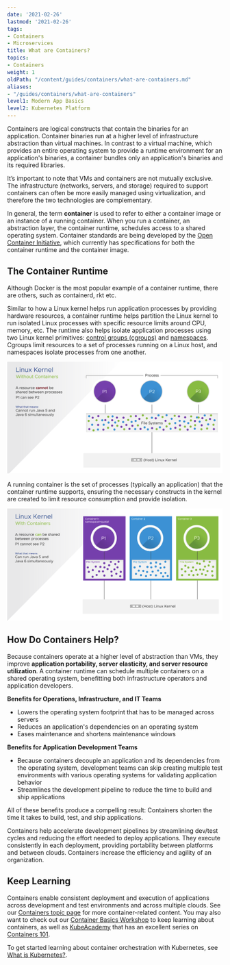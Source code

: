 ```yaml
---
date: '2021-02-26'
lastmod: '2021-02-26'
tags:
- Containers
- Microservices
title: What are Containers?
topics:
- Containers
weight: 1
oldPath: "/content/guides/containers/what-are-containers.md"
aliases:
- "/guides/containers/what-are-containers"
level1: Modern App Basics
level2: Kubernetes Platform
---
```


Containers are logical constructs that contain the binaries for an application. Container binaries run at a higher level of infrastructure abstraction than virtual machines. In contrast to a virtual machine, which provides an entire operating system to provide a runtime environment for an application's binaries, a container bundles only an application's binaries and its required libraries. 

It’s important to note that VMs and containers are not mutually exclusive.  The infrastructure (networks, servers, and storage) required to support containers can often be more easily managed using virtualization, and therefore the two technologies are complementary.

In general, the term **container** is used to refer to either a container image or an instance of a running container. When you run a container, an abstraction layer, the container runtime, schedules access to a shared operating system. Container standards are being developed by the [Open Container Initiative](https://opencontainers.org/), which currently has specifications for both the container runtime and the container image. 

## The Container Runtime

Although Docker is the most popular example of a container runtime, there are others, such as containerd, rkt etc. 

Similar to how a Linux kernel helps run application processes by providing hardware resources, a container runtime helps partition the Linux kernel to run isolated Linux processes with specific resource limits around CPU, memory, etc. The runtime also helps isolate application processes using two Linux kernel primitives: [control groups \(cgroups\)](https://man7.org/linux/man-pages/man7/cgroups.7.html) and [namespaces](https://man7.org/linux/man-pages/man7/namespaces.7.html). Cgroups limit resources to a set of processes running on a Linux host, and namespaces isolate processes from one another. 

![Linux Kernel Without Containers](images/linux-kernel-without-containers.png)

A running container is the set of processes (typically an application) that the container runtime supports, ensuring the necessary constructs in the kernel are created to limit resource consumption and provide isolation.

![Linux Kernel With Containers](images/linux-kernel-with-containers.png)

## How Do Containers Help?

Because containers operate at a higher level of abstraction than VMs, they improve **application portability, server elasticity, and server resource utilization**. A container runtime can schedule multiple containers on a shared operating system, benefitting both infrastructure operators and application developers.

**Benefits for Operations, Infrastructure, and IT Teams**

* Lowers the operating system footprint that has to be managed across servers
* Reduces an application's dependencies on an operating system
* Eases maintenance and shortens maintenance windows

**Benefits for Application Development Teams**

* Because containers decouple an application and its dependencies from the operating system, development teams can skip creating multiple test environments with various operating systems for validating application behavior
* Streamlines the development pipeline to reduce the time to build and ship applications

All of these benefits produce a compelling result: Containers shorten the time it takes to build, test, and ship applications.

Containers help accelerate development pipelines by streamlining dev/test cycles and reducing the effort needed to deploy applications. They execute consistently in each deployment, providing portability between platforms and between clouds. Containers increase the efficiency and agility of an organization. 

## Keep Learning

Containers enable consistent deployment and execution of applications across development and test environments and across multiple clouds. See our [Containers topic page](/topics/containers/) for more container-related content. You may also want to check out our [Container Basics Workshop](/workshops/lab-container-basics/) to keep learning about containers, as well as [KubeAcademy](https://kube.academy) that has an excellent series on [Containers 101](https://kube.academy/courses/containers-101).

To get started learning about container orchestration with Kubernetes, see [What is Kubernetes?](/guides/kubernetes/what-is-kubernetes).